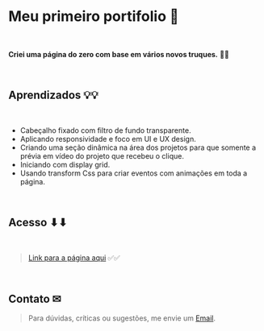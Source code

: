 # Meu primeiro portifolio 💓

<br>

**Criei uma página do zero com base em vários novos truques.** 👋👋

<br>

## Aprendizados 💡💡
<br>

* Cabeçalho fixado com filtro de fundo transparente.
* Aplicando responsividade e foco em UI e UX design.
* Criando uma seção dinâmica na área dos projetos para que somente a prévia em vídeo do projeto que recebeu o clique.
* Iniciando com display grid.
* Usando transform Css para criar eventos com animações em toda a página.



<br>

## Acesso ⬇⬇
<br>

> [Link para a página aqui](https://replica-butantan.vercel.app/) ✅✅

<br>

## Contato ✉

>Para dúvidas, críticas ou sugestões, me envie um [Email](mailto:brunoornelio@hotmail.com).
